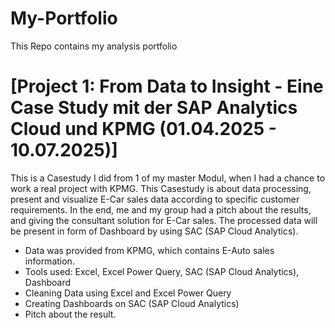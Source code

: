 # My-Portfolio
This Repo contains my analysis portfolio

# [Project 1: From Data to Insight - Eine Case Study mit der SAP Analytics Cloud und KPMG (01.04.2025 - 10.07.2025)]

This is a Casestudy I did from 1 of my master Modul, when I had a chance to work a real project with KPMG. This Casestudy is about data processing, present and visualize E-Car sales data according to specific customer requirements. In the end, me and my group had a pitch about the results, and giving the consultant solution for E-Car sales. The processed data will be present in form of Dashboard by using SAC (SAP Cloud Analytics).

* Data was provided from KPMG, which contains E-Auto sales information.
* Tools used: Excel, Excel Power Query, SAC (SAP Cloud Analytics), Dashboard
* Cleaning Data using Excel and Excel Power Query
* Creating Dashboards on SAC (SAP Cloud Analytics)
* Pitch about the result.
